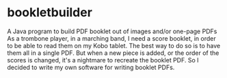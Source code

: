 # bookletbuilder
A Java program to build PDF booklet out of images and/or one-page PDFs
As a trombone player, in a marching band, I need a score booklet, in order to be able to read them on my Kobo tablet.
The best way to do so is to have them all in a single PDF.
But when a new piece is added, or the order of the scores is changed, it's a nightmare to recreate the booklet PDF.
So I decided to write my own software for writing booklet PDFs.
